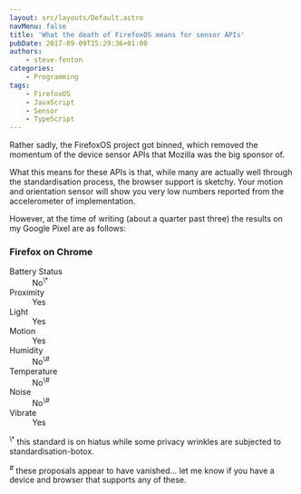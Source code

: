 ```yaml
---
layout: src/layouts/Default.astro
navMenu: false
title: 'What the death of FirefoxOS means for sensor APIs'
pubDate: 2017-09-09T15:29:36+01:00
authors:
    - steve-fenton
categories:
    - Programming
tags:
    - FirefoxOS
    - JavaScript
    - Sensor
    - TypeScript
---
```


Rather sadly, the FirefoxOS project got binned, which removed the momentum of the device sensor APIs that Mozilla was the big sponsor of.

What this means for these APIs is that, while many are actually well through the standardisation process, the browser support is sketchy. Your motion and orientation sensor will show you very low numbers reported from the accelerometer of implementation.

However, at the time of writing (about a quarter past three) the results on my Google Pixel are as follows:

### Firefox on Chrome

<dl><dt>Battery Status</dt><dd>No<sup>\*</sup></dd><dt>Proximity</dt><dd>Yes</dd><dt>Light</dt><dd>Yes</dd><dt>Motion</dt><dd>Yes</dd><dt>Humidity</dt><dd>No<sup>\#</sup></dd><dt>Temperature</dt><dd>No<sup>\#</sup></dd><dt>Noise</dt><dd>No<sup>\#</sup></dd><dt>Vibrate</dt><dd>Yes</dd></dl><sup>\*</sup> this standard is on hiatus while some privacy wrinkles are subjected to standardisation-botox.

<sup>\#</sup> these proposals appear to have vanished… let me know if you have a device and browser that supports any of these.